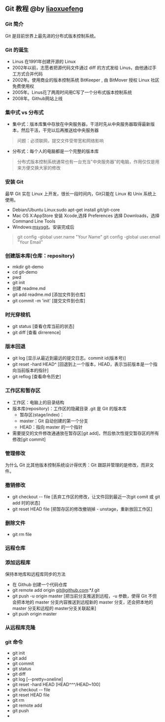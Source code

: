 
## Git 教程       @by [liaoxuefeng](http://www.liaoxuefeng.com/wiki/0013739516305929606dd18361248578c67b8067c8c017b000)

### Git 简介
Git 是目前世界上最先进的分布式版本控制系统。

### Git 的诞生
* Linus 在1991年创建开源的 Linux
* 2002年以前，志愿者把源代码文件通过 diff 的方式发给 Linus，由他通过手工方式合并代码
* 2002年。使用商业的版本控制系统 BitKeeper , 由 BitMover 授权 Linux 社区免费使用权
* 2005年。Linus花了两周时间用C写了一个分布式版本控制系统
* 2008年。Github网站上线

### 集中式 vs 分布式
* 集中式：版本库集中存放在中央服务器，干活时先从中央服务器取得最新版本，然后干活，干完以后再推送给中央服务器
> 问题：必须联网，提交文件受带宽和网络影响
* 分布式：每个人的电脑都是一个完整的版本库
> 分布式版本控制系统通常也有一台充当"中央服务器"的电脑，作用仅仅是用来方便交换大家的修改
 
### 安装 Git
最早 Git 实在 Linux 上开发，很长一段时间内，Git只能在 Linux 和 Unix 系统上使用。

* Debian/Ubuntu Linux:sudo apt-get install git/git-core
* Mac OS X:AppStore 安装 Xcode,选择 Preferences 选择 Downloads，选择 Command Line Tools
* Windows:[msysgit](http://msysgit.github.io/)。安装完成后
> git config -global user.name "Your Name"
> git config -global user.email "Your Email"

### 创建版本库(仓库：repository)
* mkdir git-demo
* cd git-demo
* pwd
* git init
* 创建 readme.md
* git add readme.md     [添加文件到仓库]
* git commit -m 'init'  [提交文件到仓库]

### 时光穿梭机
* git status    [查看仓库当前的状态]
* git diff  [查看 dirrerence]

### 版本回退
* git log   [显示从最近到最远的提交日志。commit id(版本号)]
* git reset -hard HEAD^     [回退到上一个版本，HEAD，表示当前版本是一个指向当前版本的指针]
* git reflog    [查看命令历史]

### 工作区和暂存区
* 工作区：电脑上的目录结构
* 版本库(repository)：工作区的隐藏目录 .git 是 Git 的版本库
    * 暂存区(stage/index)：
    * master：Git 自动创建的第一个分支
    * HEAD：指向 master 的一个指针
* 需要提交的文件修改通通放在暂存区[git add]，然后依次性提交暂存区的所有修改[git commit]

### 管理修改
为什么 Git 比其他版本控制系统设计得优秀：Git 跟踪并管理的是修改，而非文件。

### 撤销修改
* git checkout -- file    [丢弃工作区的修改，让文件回到最近一次git comit 或 git add 时的状态]
* git reset HEAD file   [把暂存区的修改撤销掉 - unstage，重新放回工作区]

### 删除文件
* git rm file

### 远程仓库

### 添加远程库
保持本地库和远程库同步的方法
* 在 Github 创建一个代码仓库
* git remote add origin git@github.com:***/**.git
* git push -u origin master [把当前分支推送到远程，-u 参数，使得 Git 不但会把本地的 master 分支内容推送到远程新的 master 分支，还会把本地的 master 分支和远程的 master分支关联起来]
* git push origin master

### 从远程库克隆


### git 命令
* git init
* git add
* git commit
* git status
* git diff
* git log [--pretty=oneline]
* git reset -hard HEAD  [HEAD^^^/HEAD~100]
* git checkout -- file
* git reset HEAD file
* git rm
* git remote add 
* git push
* 
